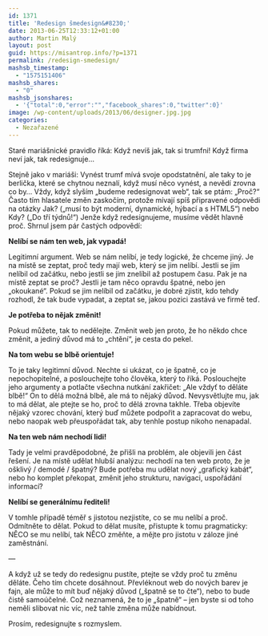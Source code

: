 ```yaml
---
id: 1371
title: 'Redesign šmedesign&#8230;'
date: 2013-06-25T12:33:12+01:00
author: Martin Malý
layout: post
guid: https://misantrop.info/?p=1371
permalink: /redesign-smedesign/
mashsb_timestamp:
  - "1575151406"
mashsb_shares:
  - "0"
mashsb_jsonshares:
  - '{"total":0,"error":"","facebook_shares":0,"twitter":0}'
image: /wp-content/uploads/2013/06/designer.jpg.jpg
categories:
  - Nezařazené
---
```

Staré mariášnické pravidlo říká: Když nevíš jak, tak si trumfni! Když firma neví jak, tak redesignuje&#8230;

<!--more-->

Stejně jako v mariáši: Vynést trumf mívá svoje opodstatnění, ale taky to je berlička, které se chytnou neznalí, když musí něco vynést, a nevědí zrovna co by&#8230; Vždy, když slyším &#8222;budeme redesignovat web&#8220;, tak se ptám: &#8222;Proč?&#8220; Často tím hlasatele změn zaskočím, protože mívají spíš připravené odpovědi na otázky Jak? (&#8222;musí to být moderní, dynamické, hýbací a s HTML5&#8220;) nebo Kdy? (&#8222;Do tří týdnů!&#8220;) Jenže když redesignujeme, musíme vědět hlavně proč. Shrnul jsem pár častých odpovědí:

**Nelíbí se nám ten web, jak vypadá!**

Legitimní argument. Web se nám nelíbí, je tedy logické, že chceme jiný. Je na místě se zeptat, proč tedy mají web, který se jim nelíbí. Jestli se jim nelíbil od začátku, nebo jestli se jim znelíbil až postupem času. Pak je na místě zeptat se proč? Jestli je tam něco opravdu špatné, nebo jen &#8222;okoukané&#8220;. Pokud se jim nelíbil od začátku, je dobré zjistit, kdo tehdy rozhodl, že tak bude vypadat, a zeptat se, jakou pozici zastává ve firmě teď.

**Je potřeba to nějak změnit!**

Pokud můžete, tak to nedělejte. Změnit web jen proto, že ho někdo chce změnit, a jediný důvod má to &#8222;chtění&#8220;, je cesta do pekel.

**Na tom webu se blbě orientuje!**

To je taky legitimní důvod. Nechte si ukázat, co je špatně, co je nepochopitelné, a poslouchejte toho člověka, který to říká. Poslouchejte jeho argumenty a potlačte všechna nutkání zakřičet: &#8222;Ale vždyť to děláte blbě!&#8220; On to dělá možná blbě, ale má to nějaký důvod. Nevysvětlujte mu, jak to má dělat, ale ptejte se ho, proč to dělá zrovna takhle. Třeba objevíte nějaký vzorec chování, který buď můžete podpořit a zapracovat do webu, nebo naopak web přeuspořádat tak, aby tenhle postup nikoho nenapadal.

**Na ten web nám nechodí lidi!**

Tady je velmi pravděpodobné, že přišli na problém, ale objevili jen část řešení. Je na místě udělat hlubší analýzu: nechodí na ten web proto, že je ošklivý / demodé / špatný? Bude potřeba mu udělat nový &#8222;grafický kabát&#8220;, nebo ho komplet překopat, změnit jeho strukturu, navigaci, uspořádání informací?

**Nelíbí se generálnímu řediteli!**

V tomhle případě téměř s jistotou nezjistíte, co se mu nelíbí a proč. Odmítněte to dělat. Pokud to dělat musíte, přistupte k tomu pragmaticky: NĚCO se mu nelíbí, tak NĚCO změňte, a mějte pro jistotu v záloze jiné zaměstnání.

&#8212;

A když už se tedy do redesignu pustíte, ptejte se vždy proč tu změnu děláte. Čeho tím chcete dosáhnout. Převléknout web do nových barev je fajn, ale může to mít buď nějaký důvod (&#8222;špatně se to čte&#8220;), nebo to bude čistě samoúčelné. Což neznamená, že to je &#8222;špatně&#8220; &#8211; jen byste si od toho neměli slibovat nic víc, než tahle změna může nabídnout.

Prosím, redesignujte s rozmyslem.